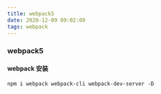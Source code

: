 ```yaml
---
title: webpack5
date: 2020-12-09 09:02:09
tags: webpack
---
```


### webpack5

#### webpack 安装

```
npm i webpack webpack-cli webpack-dev-server -D
```

<!-- more -->
